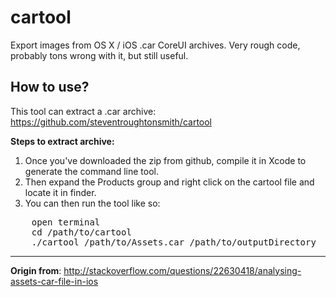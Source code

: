 cartool
=======

Export images from OS X / iOS .car CoreUI archives. Very rough code, probably tons wrong with it, but still useful.

## How to use?

This tool can extract a .car archive: https://github.com/steventroughtonsmith/cartool

**Steps to extract archive:**

1. Once you've downloaded the zip from github, compile it in Xcode to generate the command line tool. 
2. Then expand the Products group and right click on the cartool file and locate it in finder. 
3. You can then run the tool like so:
<pre>
	open terminal
	cd /path/to/cartool
 	./cartool /path/to/Assets.car /path/to/outputDirectory
</pre>
---

**Origin from**: http://stackoverflow.com/questions/22630418/analysing-assets-car-file-in-ios
